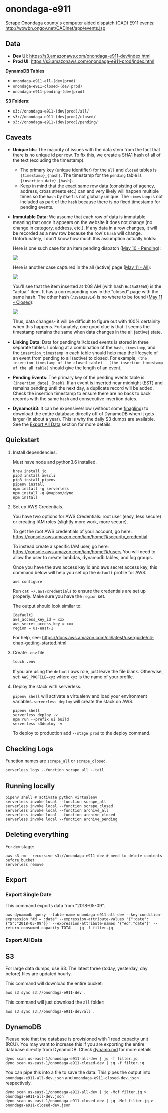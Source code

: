 # onondaga-e911

Scrape Onondaga county's computer aided dispatch (CAD) E911 events: http://wowbn.ongov.net/CADInet/app/events.jsp

## Data

- **Dev UI**: https://s3.amazonaws.com/onondaga-e911-dev/index.html
- **Prod UI**: https://s3.amazonaws.com/onondaga-e911-prod/index.html

**DynamoDB Tables**

- `onondaga-e911-all-(dev|prod)`
- `onondaga-e911-closed-(dev|prod)`
- `onondaga-e911-pending-(dev|prod)`

**S3 Folders**:

- `s3://onondaga-e911-(dev|prod)/all/`
- `s3://onondaga-e911-(dev|prod)/closed/`
- `s3://onondaga-e911-(dev|prod)/pending/`

## Caveats

- **Unique Ids**: The majority of issues with the data stem from the fact that there is no unique id per row. To fix this, we create a SHA1 hash of all of the text (excluding the timestamp).
	- The primary key (unique identifier) for the `all` and `closed` tables is `{timestamp}_{hash}`. The timestamp for the `pending` table is `{insertion_date}_{hash}`.
	- Keep in mind that the exact same row data (consisting of agency, address, cross streets etc.) can and very likely will happen multiple times so the `hash` by itself is not globally unique. The `timestamp` is not included as part of the `hash` because there is no fixed timestamp for pending events.

- **Immutable Data**: We assume that each row of data is immutable meaning that once it appears on the website it does not change (no change in category, address, etc.). If any data in a row changes, it will be recorded as a new row because the row's `hash` will change. Unfortunately, I don't know how much this assumption actually holds:

	Here is one such case for an item pending dispatch ([May 10 - Pending](https://s3.amazonaws.com/onondaga-e911-dev/index.html?type=pending&date=2018-05-10)):

	![](https://i.imgur.com/kHWYCkh.png)

	Here is another case captured in the all (active) page ([May 11 - All](https://s3.amazonaws.com/onondaga-e911-dev/index.html?type=all&date=2018-05-11)):
	
	![](https://i.imgur.com/yjHTXki.png)
	
	You'll see that the item inserted at 1:08 AM (with hash `6c45a830b5`) is the "actual" item. It has a corresponding row in the "closed" page with the same hash. The other hash (`719a02a814`) is no where to be found ([May 11 - Closed](https://s3.amazonaws.com/onondaga-e911-dev/index.html?type=closed&date=2018-05-11)):
	
	![](https://i.imgur.com/FBuBlNo.png)
	
	Thus, data changes- it will be difficult to figure out with 100% certainity when this happens. Fortunately, one good clue is that it seems the timestamp remains the same when data changes in the all (active) state.

- **Linking Data**: Data for pending/all/closed events is stored in three separate tables. Looking at a combination of the `hash`, `timestamp`, and the `insertion_timestamp` in each table should help map the lifecycle of an event from pending to all (active) to closed. For example, `(the insertion timestamp of the closed table) - (the insertion timestamp of the `all` table)` should give the length of an event.

- **Pending Events**: The primary key of the pending events table is `{insertion_date}_{hash}`. If an event is inserted near midnight (EST) and remains pending until the next day, a duplicate record will be added. Check the insertion timestamp to ensure there are no back to back records with the same `hash` and consecutive insertion dates.

- **Dynamo/S3**: It can be expensive/slow (without some [finagling](./dynamodb.md)) to download the entire database directly off of DynamoDB when it gets larger (in about a year). This is why the daily S3 dumps are available. See the [Export All Data](#export-all-data) section for more details.

## Quickstart

1. Install dependencies.

	Must have node and python3.6 installed.

	```
	brew install jq
	pip3 install awscli
	pip3 install pipenv
	pipenv install
	npm install -g serverless
	npm install -g @mapbox/dyno
	npm install
	```

2. Set up AWS Credentials.

	You have two options for AWS Credentials: root user (easy, less secure) or creating IAM roles (slightly more work, more secure).

	To get the root AWS credentials of your account, go here: https://console.aws.amazon.com/iam/home?#security_credential

	To instead create a specific IAM user, go here: https://console.aws.amazon.com/iam/home?#/users You will need to allow the user to create lambdas, dynamodb tables, and log groups.

	Once you have the aws access key id and aws secret access key, this command below will help you set up the `default` profile for AWS:

	```
	aws configure
	```

	Run `cat ~/.aws/credentials` to ensure the credentials are set up properly. Make sure you have the `region` set.

	The output should look similar to:

	```
	[default]
	aws_access_key_id = xxx
	aws_secret_access_key = xxx
	region = us-east-1
	```

	For help, see: https://docs.aws.amazon.com/cli/latest/userguide/cli-chap-getting-started.html

3. Create `.env` file.

	```
	touch .env
	```

	If you are using the `default` aws role, just leave the file blank. Otherwise, set: `AWS_PROFILE=xyz` where `xyz` is the name of your profile.

4. Deploy the stack with serverless.

	`pipenv shell` will activate a virtualenv and load your environment variables. `serverless deploy` will create the stack on AWS.

	```
	pipenv shell
	serverless deploy -v
	npm run --prefix ui build
	serverless s3deploy -v
	```

	To deploy to production add `--stage prod` to the deploy command.

## Checking Logs

Function names are `scrape_all` or `scrape_closed`.

```
serverless logs --function scrape_all --tail
```

## Running locally

```
pipenv shell # activate python virtualenv
serverless invoke local --function scrape_all
serverless invoke local --function scrape_closed
serverless invoke local --function archive_all
serverless invoke local --function archive_closed
serverless invoke local --function archive_pending
```

## Deleting everything

For `dev` stage:

```
aws s3 rm --recursive s3://onondaga-e911-dev # need to delete contents before bucket
serverless remove
```

## Export

### Export Single Date

This command exports data from "2018-05-09".

```
aws dynamodb query --table-name onondaga-e911-all-dev --key-condition-expression "#d = :date" --expression-attribute-values '{":date": {"S":"2018-05-09"}}' --expression-attribute-names '{"#d":"date"}' --return-consumed-capacity TOTAL | jq -f filter.jq
```

### Export All Data

## S3

For large data dumps, use S3. The latest three (today, yesterday, day before) files are updated hourly.

This command will download the entire bucket:

```
aws s3 sync s3://onondaga-e911-dev .
```

This command will just download the `all` folder:

```
aws s3 sync s3://onondaga-e911-dev/all .
```

## DynamoDB

Please note that the database is provisioned with 1 read capacity unit (RCU). You may want to increase this if you are exporting the entire database directly from DynamoDB. Check [dynamo.md](./dynamo.md) for more details.

```
dyno scan us-east-1/onondaga-e911-all-dev | jq -f filter.jq
dyno scan us-east-1/onondaga-e911-closed-dev | jq -f filter.jq
```

You can pipe this into a file to save the data. This pipes the output into `onondaga-e911-all-dev.json` and `onondaga-e911-closed-dev.json` respectively.

```
dyno scan us-east-1/onondaga-e911-all-dev | jq -Mcf filter.jq > onondaga-e911-all-dev.json
dyno scan us-east-1/onondaga-e911-closed-dev | jq -Mcf filter.jq > onondaga-e911-closed-dev.json
```
